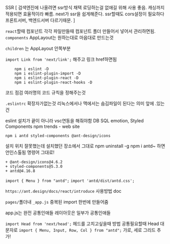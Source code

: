 SSR [
검색엔진에 나올려면 ssr방식 채택
로딩하는걸 없애길 위해 사용 좋음.
캐싱까지 적용되면 효율적이라 빠름.
next가 ssr을 쉽게해준다.
ssr할때도 cors설정이 필요하다
프론트서버, 백엔드서버 다르기때문.
]

`react`할때 컴포넌트 각각 파일만들때 컴포넌트 폴더 만들어서
넣어서 관리하면됨.
`components`
AppLayout는 원하는대로 마음대로 만드는것

`children` 는 AppLayout 안쪽부분

`import Link from 'next/link';`
해주고 링크 href하면됨

```
    npm i eslint -D
    npm i eslint-plugin-import -D
    npm i eslint-plugin-react -D
    npm i eslint-plugin-react-hooks -D
```

코드 점검
여러명의 코드 규칙을 정해주는것

`.eslintrc`
확장자가없는것
리눅스에서나 맥에서는 숨김파일이 된다는 의미 앞에 .있는건

eslint 설치가 끝이 아니라 vsc연동을 해줘야함
DB SQL
emotion,
Styled Components
npm trends - web site

`npm i antd styled-components @ant-design/icons`

설치 위치 잘못했는데
설치했던 장소에서 그대로 npm uninstall -g npm i antd~
하면 언인스톨됨 명령어 그대로!

```
+ @ant-design/icons@4.6.2
+ styled-components@5.3.0
+ antd@4.16.8

```

`import { Menu } from "antd";`
`import 'antd/dist/antd.css';`

`https://ant.design/docs/react/introduce`
사용방법 doc

`pages/`폴더내
`_app.js`
중복된 import 한번에 만들어줌

app.js는 완전 공통인애들
레이아웃은 일부가 공통인애들

`import Head from 'next/head';`
헤드를 고치고싶을때 방법
공통필요할때 Head 대문자로
`import { Menu, Input, Row, Col } from "antd";`
가로, 세로 그리드 추가!
